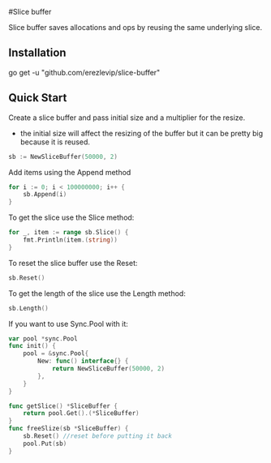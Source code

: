 #Slice buffer

Slice buffer saves allocations and ops by reusing the same underlying slice.

## Installation
go get -u "github.com/erezlevip/slice-buffer"

## Quick Start
Create a slice buffer and pass initial size and a multiplier for the resize.
* the initial size will affect the resizing of the buffer but it can be pretty big because it is reused. 
````go
sb := NewSliceBuffer(50000, 2)
````

Add items using the Append method
````go
for i := 0; i < 100000000; i++ {
	sb.Append(i)
}
````

To get the slice use the Slice method:
````go
for _, item := range sb.Slice() {
	fmt.Println(item.(string))
}
````

To reset the slice buffer use the Reset:
````go
sb.Reset()
````

To get the length of the slice use the Length method:
````go
sb.Length()
````

If you want to use Sync.Pool with it:
````go
var pool *sync.Pool
func init() {
	pool = &sync.Pool{
		New: func() interface{} {
			return NewSliceBuffer(50000, 2)
		},
	}
}

func getSlice() *SliceBuffer {
	return pool.Get().(*SliceBuffer)
}
func freeSlize(sb *SliceBuffer) {
	sb.Reset() //reset before putting it back
	pool.Put(sb)
}
````

